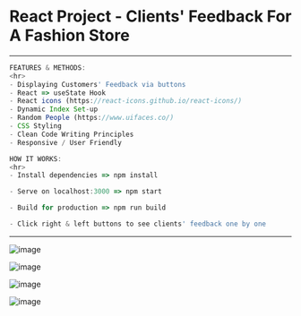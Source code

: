 # React Project - Clients' Feedback For A Fashion Store 

<hr>

```ts
FEATURES & METHODS:
<hr>
- Displaying Customers' Feedback via buttons
- React => useState Hook
- React icons (https://react-icons.github.io/react-icons/) 
- Dynamic Index Set-up
- Random People (https://www.uifaces.co/)
- CSS Styling
- Clean Code Writing Principles
- Responsive / User Friendly
```

```ts
HOW IT WORKS:
<hr>
- Install dependencies => npm install

- Serve on localhost:3000 => npm start

- Build for production => npm run build

- Click right & left buttons to see clients' feedback one by one
```

<hr>

![image](https://user-images.githubusercontent.com/90147636/189531183-a03d6ee9-56e3-4130-bbd1-96d1fd171768.png)

![image](https://user-images.githubusercontent.com/90147636/189531191-76e6ad03-acdf-410a-a74f-5bb601eaa8d1.png)

![image](https://user-images.githubusercontent.com/90147636/189531196-0f2039db-390b-44bc-b9d5-401c93133db6.png)

![image](https://user-images.githubusercontent.com/90147636/189531205-80a051a8-5950-4d53-80be-9969958c5c6c.png)

